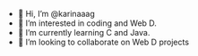 - 👋 Hi, I’m @karinaaag
- 👀 I’m interested in coding and Web D.
- 🌱 I’m currently learning C and Java.
- 💞️ I’m looking to collaborate on Web D projects


<!---
karinaaag/karinaaag is a ✨ special ✨ repository because its `README.md` (this file) appears on your GitHub profile.
You can click the Preview link to take a look at your changes.
--->
